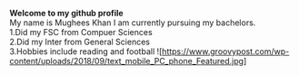 **Welcome to my github profile**\
My name is Mughees Khan I am currently pursuing my bachelors.\
1.Did my FSC from Compuer Sciences\
2.Did my Inter from General Sciences\
3.Hobbies include reading and football
![https://www.groovypost.com/wp-content/uploads/2018/09/text_mobile_PC_phone_Featured.jpg]
